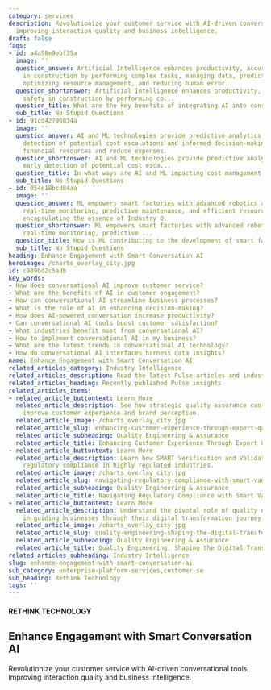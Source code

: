 ```yaml
---
category: services
description: Revolutionize your customer service with AI-driven conversational tools,
  improving interaction quality and business intelligence.
draft: false
faqs:
- id: a4a58e9ebf35a
  image: ''
  question_answer: Artificial Intelligence enhances productivity, accuracy, and safety
    in construction by performing complex tasks, managing data, predicting issues,
    optimizing resource management, and reducing human error.
  question_shortanswer: Artificial Intelligence enhances productivity, accuracy, and
    safety in construction by performing co...
  question_title: What are the key benefits of integrating AI into construction processes?
  sub_title: No Stupid Questions
- id: 91cd42796034a
  image: ''
  question_answer: AI and ML technologies provide predictive analytics, enabling early
    detection of potential cost escalations and informed decision-making to optimize
    financial resources and reduce expenses.
  question_shortanswer: AI and ML technologies provide predictive analytics, enabling
    early detection of potential cost esca...
  question_title: In what ways are AI and ML impacting cost management in construction?
  sub_title: No Stupid Questions
- id: 054e18bcd84aa
  image: ''
  question_answer: ML empowers smart factories with advanced robotics and automation,
    real-time monitoring, predictive maintenance, and efficient resource management,
    encapsulating the essence of Industry 0.
  question_shortanswer: ML empowers smart factories with advanced robotics and automation,
    real-time monitoring, predictive ...
  question_title: How is ML contributing to the development of smart factories?
  sub_title: No Stupid Questions
heading: Enhance Engagement with Smart Conversation AI
heroimage: /charts_overlay_city.jpg
id: c989bd2c5adb
key_words:
- How does conversational AI improve customer service?
- What are the benefits of AI in customer engagement?
- How can conversational AI streamline business processes?
- What is the role of AI in enhancing decision-making?
- How does AI-powered conversation increase productivity?
- Can conversational AI tools boost customer satisfaction?
- What industries benefit most from conversational AI?
- How to implement conversational AI in my business?
- What are the latest trends in conversational AI technology?
- How do conversational AI interfaces harness data insights?
name: Enhance Engagement with Smart Conversation AI
related_articles_category: Industry Intelligence
related_articles_description: Read the latest Pulse articles and industry insights.
related_articles_heading: Recently published Pulse insights
related_articles_items:
- related_article_buttontext: Learn More
  related_article_description: See how strategic quality assurance can significantly
    improve customer experience and brand perception.
  related_article_image: /charts_overlay_city.jpg
  related_article_slug: enhancing-customer-experience-through-expert-qa
  related_article_subheading: Quality Engineering & Assurance
  related_article_title: Enhancing Customer Experience Through Expert QA
- related_article_buttontext: Learn More
  related_article_description: Learn how SMART Verification and Validation streamline
    regulatory compliance in highly regulated industries.
  related_article_image: /charts_overlay_city.jpg
  related_article_slug: navigating-regulatory-compliance-with-smart-vandv
  related_article_subheading: Quality Engineering & Assurance
  related_article_title: Navigating Regulatory Compliance with Smart VandV
- related_article_buttontext: Learn More
  related_article_description: Understand the pivotal role of quality engineering
    in guiding businesses through their digital transformation journey.
  related_article_image: /charts_overlay_city.jpg
  related_article_slug: quality-engineering-shaping-the-digital-transformation
  related_article_subheading: Quality Engineering & Assurance
  related_article_title: Quality Engineering, Shaping the Digital Transformation
related_articles_subheading: Industry Intelligence
slug: enhance-engagement-with-smart-conversation-ai
sub_category: enterprise-platform-services,customer-se
sub_heading: Rethink Technology
tags: ''
---
```


#### RETHINK TECHNOLOGY
## Enhance Engagement with Smart Conversation AI
Revolutionize your customer service with AI-driven conversational tools, improving interaction quality and business intelligence.